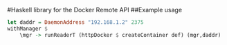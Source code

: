 #Haskell library for the Docker Remote API
##Example usage

```haskell
let daddr = DaemonAddress "192.168.1.2" 2375
withManager $
    \mgr -> runReaderT (httpDocker $ createContainer def) (mgr,daddr)
```
